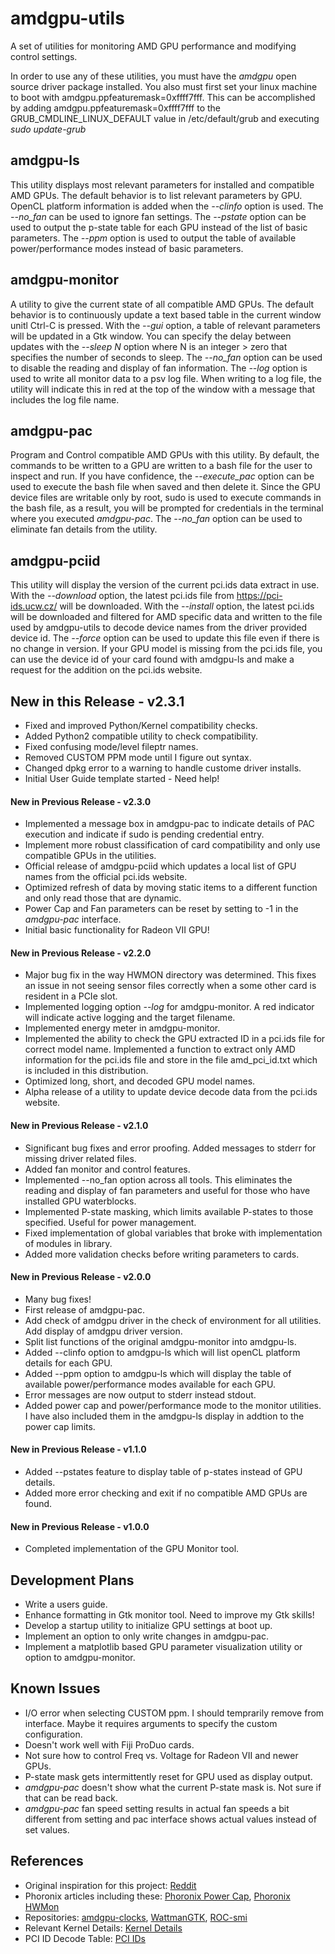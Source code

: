 # amdgpu-utils
A set of utilities for monitoring AMD GPU performance and modifying control settings.

In order to use any of these utilities, you must have the *amdgpu* open source driver
package installed. You also must first set your linux machine to boot with
amdgpu.ppfeaturemask=0xffff7fff.  This can be accomplished by adding
amdgpu.ppfeaturemask=0xffff7fff to the GRUB_CMDLINE_LINUX_DEFAULT value in 
/etc/default/grub and executing *sudo update-grub*

## amdgpu-ls
This utility displays most relevant parameters for installed and compatible AMD GPUs.
The default behavior is to list relevant parameters by GPU.  OpenCL platform information
is added when the *--clinfo* option is used.  The *--no_fan* can be used to ignore fan
settings.  The *--pstate* option can be used to output the p-state table for each GPU
instead of the list of basic parameters.  The *--ppm* option is used to output the table
of available power/performance modes instead of basic parameters.

## amdgpu-monitor
A utility to give the current state of all compatible AMD GPUs. The default behavior
is to continuously update a text based table in the current window unitl Ctrl-C is
pressed.  With the *--gui* option, a table of relevant parameters will be updated
in a Gtk window.  You can specify the delay between updates with the *--sleep N*
option where N is an integer > zero that specifies the number of seconds to sleep.
The *--no_fan* option can be used to disable the reading and display of fan
information.  The *--log* option is used to write all monitor data to a psv log file.
When writing to a log file, the utility will indicate this in red at the top of the 
window with a message that includes the log file name.

## amdgpu-pac
Program and Control compatible AMD GPUs with this utility.  By default, the commands to
be written to a GPU are written to a bash file for the user to inspect and run.  If you
have confidence, the *--execute_pac* option can be used to execute the bash file when saved
and then delete it. Since the GPU device files are writable only by root, sudo is used to
execute commands in the bash file, as a result, you will be prompted for credentials in the
terminal where you executed *amdgpu-pac*. The *--no_fan* option can be used to eliminate
fan details from the utility.

## amdgpu-pciid
This utility will display the version of the current pci.ids data extract
in use.  With the *--download* option, the latest pci.ids file from 
https://pci-ids.ucw.cz/ will be downloaded. With the *--install* option,
the latest pci.ids will be downloaded and filtered for AMD specific data
and written to the file used by amdgpu-utils to decode device names from the
driver provided device id.  The *--force* option can be used to update this 
file even if there is no change in version.  If your GPU model is missing
from the pci.ids file, you can use the device id of your card found with 
amdgpu-ls and make a request for the addition on the pci.ids website.

## New in this Release  -  v2.3.1
* Fixed and improved Python/Kernel compatibility checks.
* Added Python2 compatible utility to check compatibility.
* Fixed confusing mode/level fileptr names.
* Removed CUSTOM PPM mode until I figure out syntax.
* Changed dpkg error to a warning to handle custome driver installs.
* Initial User Guide template started - Need help!

#### New in Previous Release  -  v2.3.0
* Implemented a message box in amdgpu-pac to indicate details of PAC execution and indicate if sudo is pending credential entry.
* Implement more robust classification of card compatibility and only use compatible GPUs in the utilities.
* Official release of amdgpu-pciid which updates a local list of GPU names from the official pci.ids website.
* Optimized refresh of data by moving static items to a different function and only read those that are dynamic.
* Power Cap and Fan parameters can be reset by setting to -1 in the *amdgpu-pac* interface.
* Initial basic functionality for Radeon VII GPU!

#### New in Previous Release  -  v2.2.0
* Major bug fix in the way HWMON directory was determined.  This fixes an issue in not seeing sensor files correctly when a some other card is resident in a PCIe slot.
* Implemented logging option *--log* for amdgpu-monitor. A red indicator will indicate active logging and the target filename.
* Implemented energy meter in amdgpu-monitor.
* Implemented the ability to check the GPU extracted ID in a pci.ids file for correct model name.  Implemented a function to extract only AMD information for the pci.ids file and store in the file amd_pci_id.txt which is included in this distribution.
* Optimized long, short, and decoded GPU model names.
* Alpha release of a utility to update device decode data from the pci.ids website.

#### New in Previous Release  -  v2.1.0
* Significant bug fixes and error proofing.  Added messages to stderr for missing driver related files.
* Added fan monitor and control features.
* Implemented --no_fan option across all tools.  This eliminates the reading and display of fan parameters and useful for those who have installed GPU waterblocks.
* Implemented P-state masking, which limits available P-states to those specified. Useful for power management.
* Fixed implementation of global variables that broke with implementation of modules in library.
* Added more validation checks before writing parameters to cards.

#### New in Previous Release  -  v2.0.0
* Many bug fixes!
* First release of amdgpu-pac.
* Add check of amdgpu driver in the check of environment for all utilities.  Add display of amdgpu driver version.
* Split list functions of the original amdgpu-monitor into amdgpu-ls.
* Added --clinfo option to amdgpu-ls which will list openCL platform details for each GPU.
* Added --ppm option to amdgpu-ls which will display the table of available power/performance modes available for each GPU.
* Error messages are now output to stderr instead stdout.
* Added power cap and power/performance mode to the monitor utilities.  I have also included them in the amdgpu-ls display in addtion to the power cap limits.

#### New in Previous Release  -  v1.1.0
* Added --pstates feature to display table of p-states instead of GPU details.
* Added more error checking and exit if no compatible AMD GPUs are found.

#### New in Previous Release  -  v1.0.0
* Completed implementation of the GPU Monitor tool.

## Development Plans
* Write a users guide.
* Enhance formatting in Gtk monitor tool. Need to improve my Gtk skills!
* Develop a startup utility to initialize GPU settings at boot up.
* Implement an option to only write changes in amdgpu-pac.
* Implement a matplotlib based GPU parameter visualization utility or option to amdgpu-monitor.

## Known Issues
* I/O error when selecting CUSTOM ppm.  I should temprarily remove from interface.  Maybe it requires arguments to specify the custom configuration.
* Doesn't work well with Fiji ProDuo cards.
* Not sure how to control Freq vs. Voltage for Radeon VII and newer GPUs.
* P-state mask gets intermittently reset for GPU used as display output.
* *amdgpu-pac* doesn't show what the current P-state mask is.  Not sure if that can be read back.
* *amdgpu-pac* fan speed setting results in actual fan speeds a bit different from setting and pac interface shows actual values instead of set values.

## References
* Original inspiration for this project: <a href="https://www.reddit.com/r/Amd/comments/agwroj/how_to_overclock_your_amd_gpu_on_linux/?st=JSL25OVP&sh=306c2d15">Reddit</a>
* Phoronix articles including these: <a href="https://www.phoronix.com/scan.php?page=news_item&px=AMDGPU-Quick-WattMan-Cap-Test">Phoronix Power Cap</a>, <a href="https://www.phoronix.com/scan.php?page=news_item&px=AMDGPU-Linux-4.17-Round-1">Phoronix HWMon</a>
* Repositories: <a href="https://github.com/sibradzic/amdgpu-clocks">amdgpu-clocks</a>, <a href="https://github.com/BoukeHaarsma23/WattmanGTK">WattmanGTK</a>, <a href="https://github.com/RadeonOpenCompute/ROC-smi">ROC-smi</a>
* Relevant Kernel Details: <a href="https://www.kernel.org/doc/html/latest/gpu/amdgpu.html">Kernel Details</a>
* PCI ID Decode Table: <a href="https://pci-ids.ucw.cz/v2.2/pci.ids">PCI IDs</a>
